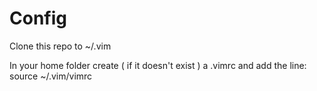 # Config
Clone this repo to ~/.vim

In your home folder create ( if it doesn't exist ) a .vimrc and add the line:
    source ~/.vim/vimrc    
